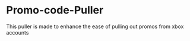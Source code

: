 # Promo-code-Puller
This puller is made to enhance the ease of pulling out promos from xbox accounts
